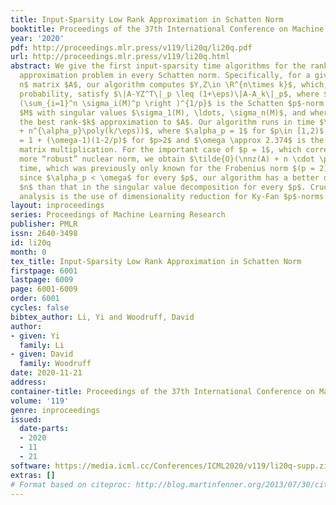 ```yaml
---
title: Input-Sparsity Low Rank Approximation in Schatten Norm
booktitle: Proceedings of the 37th International Conference on Machine Learning
year: '2020'
pdf: http://proceedings.mlr.press/v119/li20q/li20q.pdf
url: http://proceedings.mlr.press/v119/li20q.html
abstract: We give the first input-sparsity time algorithms for the rank-$k$ low rank
  approximation problem in every Schatten norm. Specifically, for a given $n\times
  n$ matrix $A$, our algorithm computes $Y,Z\in \R^{n\times k}$, which, with high
  probability, satisfy $\|A-YZ^T\|_p \leq (1+\eps)\|A-A_k\|_p$, where $\|M\|_p = \left
  (\sum_{i=1}^n \sigma_i(M)^p \right )^{1/p}$ is the Schatten $p$-norm of a matrix
  $M$ with singular values $\sigma_1(M), \ldots, \sigma_n(M)$, and where $A_k$ is
  the best rank-$k$ approximation to $A$. Our algorithm runs in time $\tilde{O}(\nnz(A)
  + n^{\alpha_p}\poly(k/\eps))$, where $\alpha_p = 1$ for $p\in [1,2)$ and $\alpha_p
  = 1 + (\omega-1)(1-2/p)$ for $p>2$ and $\omega \approx 2.374$ is the exponent of
  matrix multiplication. For the important case of $p = 1$, which corresponds to the
  more “robust” nuclear norm, we obtain $\tilde{O}(\nnz(A) + n \cdot \poly(k/\epsilon))$
  time, which was previously only known for the Frobenius norm $(p = 2)$. Moreover,
  since $\alpha_p < \omega$ for every $p$, our algorithm has a better dependence on
  $n$ than that in the singular value decomposition for every $p$. Crucial to our
  analysis is the use of dimensionality reduction for Ky-Fan $p$-norms.
layout: inproceedings
series: Proceedings of Machine Learning Research
publisher: PMLR
issn: 2640-3498
id: li20q
month: 0
tex_title: Input-Sparsity Low Rank Approximation in Schatten Norm
firstpage: 6001
lastpage: 6009
page: 6001-6009
order: 6001
cycles: false
bibtex_author: Li, Yi and Woodruff, David
author:
- given: Yi
  family: Li
- given: David
  family: Woodruff
date: 2020-11-21
address: 
container-title: Proceedings of the 37th International Conference on Machine Learning
volume: '119'
genre: inproceedings
issued:
  date-parts:
  - 2020
  - 11
  - 21
software: https://media.icml.cc/Conferences/ICML2020/v119/li20q-supp.zip
extras: []
# Format based on citeproc: http://blog.martinfenner.org/2013/07/30/citeproc-yaml-for-bibliographies/
---
```

